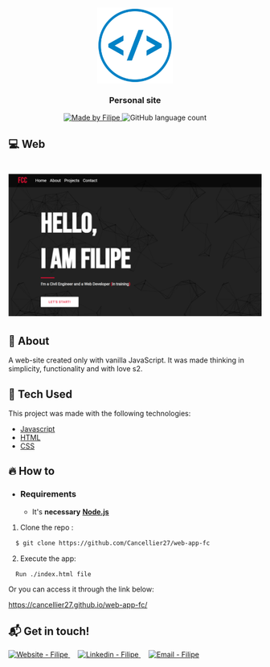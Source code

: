 <h3 align="center">
    <img alt="Logo" title="#logo" width="150px" src=".github/iconWebDev.png">
    <br><br>
    <b>Personal site</b> 
</h3>

<p align="center">
  <a href="https://www.linkedin.com/in/filipe-cancellier-da-costa-8459ab160/">
    <img alt="Made by Filipe" src="https://img.shields.io/badge/made%20by-Filipe-brightgreen">
  </a>

  <img alt="GitHub language count" src="https://img.shields.io/badge/languages-3-brightgreen">

</p>

## :computer: Web

<h1 align="center">
    <img alt="Web" src="./src/assets/carouselImg/thisSiteCrop.PNG" width="650px">
</h1>

## :bookmark: About

A web-site created only with vanilla JavaScript.
It was made thinking in simplicity, functionality and with love s2.

## :rocket: Tech Used

This project was made with the following technologies:

- [Javascript](https://developer.mozilla.org/en-US/docs/Web/JavaScript)
- [HTML](https://developer.mozilla.org/en-US/docs/Web/HTML)
- [CSS](https://developer.mozilla.org/en-US/docs/Web/CSS)

## :fire: How to

- ### **Requirements**

  - It's **necessary** **[Node.js](https://nodejs.org/en/)**

1. Clone the repo :

```sh
  $ git clone https://github.com/Cancellier27/web-app-fc
```

2. Execute the app:

```sh
  Run ./index.html file
```

Or you can access it through the link below:

  <a href="https://cancellier27.github.io/web-app-fc/" target="_blank" >
  https://cancellier27.github.io/web-app-fc/
  </a>

## :mailbox_with_mail: Get in touch!

<a href="https://filipe-site.now.sh/" target="_blank" >
  <img alt="Website - Filipe" src="https://img.shields.io/badge/Website--%23F8952D?style=social">
</a>&nbsp;&nbsp;&nbsp;
<a href="https://www.linkedin.com/in/filipe-cancellier-da-costa-8459ab160/" target="_blank" >
  <img alt="Linkedin - Filipe" src="https://img.shields.io/badge/Linkedin--%23F8952D?style=social&logo=linkedin">
</a>&nbsp;&nbsp;&nbsp;
<a href="mailto:filipecancelliercosta@gmail.com" target="_blank" >
  <img alt="Email - Filipe" src="https://img.shields.io/badge/Email--%23F8952D?style=social&logo=gmail">
</a>
